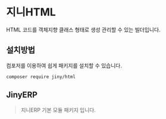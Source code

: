 # 지니HTML 
HTML 코드를 객체지향 클래스 형태로 생성 관리할 수 있는 빌더입니다.

## 설치방법
컴포저를 이용하여 쉽게 패키지를 설치할 수 있습니다.

```
composer require jiny/html
```

## JinyERP
> 지니ERP 기본 모듈 패키지 입니다.

